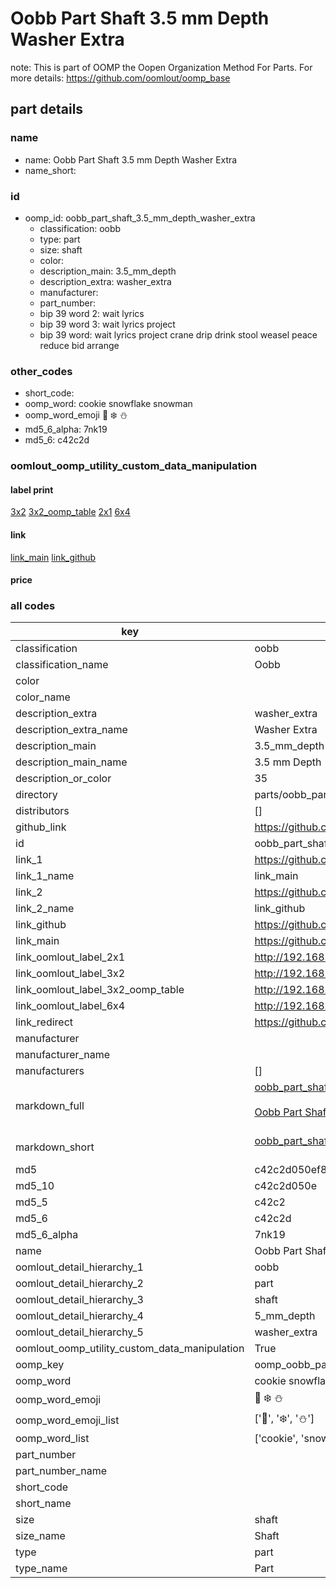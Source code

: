 # Oobb Part Shaft 3.5 mm Depth Washer Extra  

note: This is part of OOMP the Oopen Organization Method For Parts. For more details: https://github.com/oomlout/oomp_base

##  part details
  







### name
* name: Oobb Part Shaft 3.5 mm Depth Washer Extra
* name_short: 
### id
* oomp_id: oobb_part_shaft_3.5_mm_depth_washer_extra
  * classification: oobb
  * type: part
  * size: shaft
  * color: 
  * description_main: 3.5_mm_depth
  * description_extra: washer_extra
  * manufacturer: 
  * part_number: 
  * bip 39 word 2: wait lyrics
  * bip 39 word 3: wait lyrics project
  * bip 39 word: wait lyrics project crane drip drink stool weasel peace reduce bid arrange

### other_codes
* short_code: 
* oomp_word: cookie snowflake snowman
* oomp_word_emoji :cookie: :snowflake: :snowman:
* md5_6_alpha: 7nk19
* md5_6: c42c2d






### oomlout_oomp_utility_custom_data_manipulation
#### label print
[3x2](http://192.168.1.245:1112/?label=oomp%207nk19)
[3x2_oomp_table](http://192.168.1.108:1112/?label=oomp%207nk19)
[2x1](http://192.168.1.242:1112/?label=oomp%207nk19)
[6x4](http://192.168.1.55:1112/?label=oomp%207nk19)    

#### link

[link_main](https://github.com/oomlout/oomlout_oomp_version_1_messy/tree/main/parts/oobb_part_shaft_3.5_mm_depth_washer_extra) [link_github](https://github.com/oomlout/oomlout_oomp_version_1_messy/tree/main/parts/oobb_part_shaft_3.5_mm_depth_washer_extra)                             

#### price







### all codes 
| key | value |  
| --- | --- |  
| classification | oobb |  
| classification_name | Oobb |  
| color |  |  
| color_name |  |  
| description_extra | washer_extra |  
| description_extra_name | Washer Extra |  
| description_main | 3.5_mm_depth |  
| description_main_name | 3.5 mm Depth |  
| description_or_color | 35 |  
| directory | parts/oobb_part_shaft_3.5_mm_depth_washer_extra |  
| distributors | [] |  
| github_link | https://github.com/oomlout/oomlout_oomp_part_src/tree/main/parts/oobb_part_shaft_3.5_mm_depth_washer_extra |  
| id | oobb_part_shaft_3.5_mm_depth_washer_extra |  
| link_1 | https://github.com/oomlout/oomlout_oomp_version_1_messy/tree/main/parts/oobb_part_shaft_3.5_mm_depth_washer_extra |  
| link_1_name | link_main |  
| link_2 | https://github.com/oomlout/oomlout_oomp_version_1_messy/tree/main/parts/oobb_part_shaft_3.5_mm_depth_washer_extra |  
| link_2_name | link_github |  
| link_github | https://github.com/oomlout/oomlout_oomp_version_1_messy/tree/main/parts/oobb_part_shaft_3.5_mm_depth_washer_extra |  
| link_main | https://github.com/oomlout/oomlout_oomp_version_1_messy/tree/main/parts/oobb_part_shaft_3.5_mm_depth_washer_extra |  
| link_oomlout_label_2x1 | http://192.168.1.242:1112/?label=oomp%207nk19 |  
| link_oomlout_label_3x2 | http://192.168.1.245:1112/?label=oomp%207nk19 |  
| link_oomlout_label_3x2_oomp_table | http://192.168.1.108:1112/?label=oomp%207nk19 |  
| link_oomlout_label_6x4 | http://192.168.1.55:1112/?label=oomp%207nk19 |  
| link_redirect | https://github.com/oomlout/oomlout_oomp_version_1_messy/tree/main/parts/oobb_part_shaft_3.5_mm_depth_washer_extra |  
| manufacturer |  |  
| manufacturer_name |  |  
| manufacturers | [] |  
| markdown_full | [oobb_part_shaft_3.5_mm_depth_washer_extra](none)<br>[](none)<br>[Oobb Part Shaft 3.5 Mm Depth Washer Extra](none)<br><br> |  
| markdown_short | [oobb_part_shaft_3.5_mm_depth_washer_extra](none)<br><br> |  
| md5 | c42c2d050ef89acd0c21932558215fb3 |  
| md5_10 | c42c2d050e |  
| md5_5 | c42c2 |  
| md5_6 | c42c2d |  
| md5_6_alpha | 7nk19 |  
| name | Oobb Part Shaft 3.5 mm Depth Washer Extra |  
| oomlout_detail_hierarchy_1 | oobb |  
| oomlout_detail_hierarchy_2 | part |  
| oomlout_detail_hierarchy_3 | shaft |  
| oomlout_detail_hierarchy_4 | 5_mm_depth |  
| oomlout_detail_hierarchy_5 | washer_extra |  
| oomlout_oomp_utility_custom_data_manipulation | True |  
| oomp_key | oomp_oobb_part_shaft_3.5_mm_depth_washer_extra |  
| oomp_word | cookie snowflake snowman |  
| oomp_word_emoji | :cookie: :snowflake: :snowman: |  
| oomp_word_emoji_list | [':cookie:', ':snowflake:', ':snowman:'] |  
| oomp_word_list | ['cookie', 'snowflake', 'snowman'] |  
| part_number |  |  
| part_number_name |  |  
| short_code |  |  
| short_name |  |  
| size | shaft |  
| size_name | Shaft |  
| type | part |  
| type_name | Part |  
